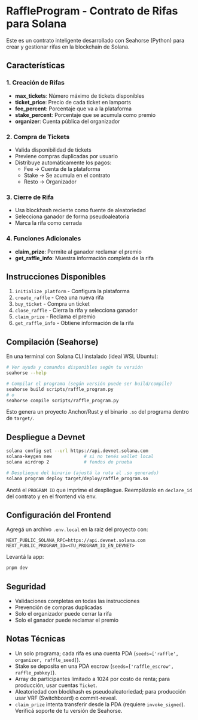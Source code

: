 # RaffleProgram - Contrato de Rifas para Solana

Este es un contrato inteligente desarrollado con Seahorse (Python) para crear y gestionar rifas en la blockchain de Solana.

## Características

### 1. Creación de Rifas
- **max_tickets**: Número máximo de tickets disponibles
- **ticket_price**: Precio de cada ticket en lamports
- **fee_percent**: Porcentaje que va a la plataforma
- **stake_percent**: Porcentaje que se acumula como premio
- **organizer**: Cuenta pública del organizador

### 2. Compra de Tickets
- Valida disponibilidad de tickets
- Previene compras duplicadas por usuario
- Distribuye automáticamente los pagos:
  - Fee → Cuenta de la plataforma
  - Stake → Se acumula en el contrato
  - Resto → Organizador

### 3. Cierre de Rifa
- Usa blockhash reciente como fuente de aleatoriedad
- Selecciona ganador de forma pseudoaleatoria
- Marca la rifa como cerrada

### 4. Funciones Adicionales
- **claim_prize**: Permite al ganador reclamar el premio
- **get_raffle_info**: Muestra información completa de la rifa

## Instrucciones Disponibles

1. `initialize_platform` - Configura la plataforma
2. `create_raffle` - Crea una nueva rifa
3. `buy_ticket` - Compra un ticket
4. `close_raffle` - Cierra la rifa y selecciona ganador
5. `claim_prize` - Reclama el premio
6. `get_raffle_info` - Obtiene información de la rifa

## Compilación (Seahorse)

En una terminal con Solana CLI instalado (ideal WSL Ubuntu):

```bash
# Ver ayuda y comandos disponibles según tu versión
seahorse --help

# Compilar el programa (según versión puede ser build/compile)
seahorse build scripts/raffle_program.py
# o
seahorse compile scripts/raffle_program.py
```

Esto genera un proyecto Anchor/Rust y el binario `.so` del programa dentro de `target/`.

## Despliegue a Devnet

```bash
solana config set --url https://api.devnet.solana.com
solana-keygen new            # si no tenés wallet local
solana airdrop 2             # fondos de prueba

# Despliegue del binario (ajustá la ruta al .so generado)
solana program deploy target/deploy/raffle_program.so
```

Anotá el `PROGRAM ID` que imprime el despliegue. Reemplázalo en `declare_id` del contrato y en el frontend via env.

## Configuración del Frontend

Agregá un archivo `.env.local` en la raíz del proyecto con:

```
NEXT_PUBLIC_SOLANA_RPC=https://api.devnet.solana.com
NEXT_PUBLIC_PROGRAM_ID=<TU_PROGRAM_ID_EN_DEVNET>
```

Levantá la app:

```bash
pnpm dev
```

## Seguridad

- Validaciones completas en todas las instrucciones
- Prevención de compras duplicadas
- Solo el organizador puede cerrar la rifa
- Solo el ganador puede reclamar el premio

## Notas Técnicas

- Un solo programa; cada rifa es una cuenta PDA (`seeds=['raffle', organizer, raffle_seed]`).
- Stake se deposita en una PDA escrow (`seeds=['raffle_escrow', raffle_pubkey]`).
- Array de participantes limitado a 1024 por costo de renta; para producción, usar cuentas `Ticket`.
- Aleatoriedad con blockhash es pseudoaleatoriedad; para producción usar VRF (Switchboard) o commit-reveal.
- `claim_prize` intenta transferir desde la PDA (requiere `invoke_signed`). Verificá soporte de tu versión de Seahorse.
